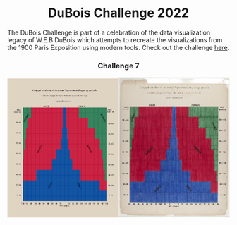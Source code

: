 <h1 align="center">
DuBois Challenge 2022 </h1>

The DuBois Challenge is part of a celebration of the data visualization legacy of W.E.B DuBois which attempts to recreate the visualizations from the 1900 Paris Exposition using modern tools. Check out the challenge [here](https://github.com/ajstarks/dubois-data-portraits/blob/master/challenge/README.md).

<h3 align="center">
Challenge 7</h3>

<p align="center">
<img src="https://github.com/nrennie/dubois_challenge/blob/main/2022/images/challenge_07.jpg?raw=true" width="50%"><img src="https://github.com/nrennie/dubois_challenge/blob/main/2022/images/original_07.jpg?raw=true" width="50%">
</p>